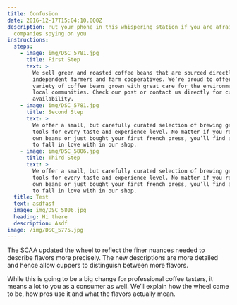 ```yaml
---
title: Confusion
date: 2016-12-17T15:04:10.000Z
description: Put your phone in this whispering station if you are afraid of big
  companies spying on you
instructions:
  steps:
    - image: img/DSC_5781.jpg
      title: First Step
      text: >
        We sell green and roasted coffee beans that are sourced directly from
        independent farmers and farm cooperatives. We’re proud to offer a
        variety of coffee beans grown with great care for the environment and
        local communities. Check our post or contact us directly for current
        availability.
    - image: img/DSC_5781.jpg
      title: Second Step
      text: >
        We offer a small, but carefully curated selection of brewing gear and
        tools for every taste and experience level. No matter if you roast your
        own beans or just bought your first french press, you’ll find a gadget
        to fall in love with in our shop.
    - image: img/DSC_5806.jpg
      title: Third Step
      text: >
        We offer a small, but carefully curated selection of brewing gear and
        tools for every taste and experience level. No matter if you roast your
        own beans or just bought your first french press, you’ll find a gadget
        to fall in love with in our shop.
  title: Test
  text: asdfasf
  image: img/DSC_5806.jpg
  heading: Hi there
  description: Asdf
image: /img/DSC_5775.jpg
---
```

The SCAA updated the wheel to reflect the finer nuances needed to describe flavors more precisely. The new descriptions are more detailed and hence allow cuppers to distinguish between more flavors.

While this is going to be a big change for professional coffee tasters, it means a lot to you as a consumer as well. We’ll explain how the wheel came to be, how pros use it and what the flavors actually mean.
